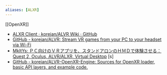 ```yaml
---
aliases: [ALXR]
---
```


[[OpenXR]]

- [ALXR Client · korejan/ALVR Wiki · GitHub](https://github.com/korejan/ALVR/wiki/ALXR-Client)
- [GitHub - korejan/ALVR: Stream VR games from your PC to your headset via Wi-Fi](https://github.com/korejan/ALVR)
- [MkItYs: ＰＣ向けのＶＲアプリを、スタンドアロンのＨＭＤで体験させる：Quest 2, Oculus, ALVR/ALXR, Virtual Desktop](https://mkitys.xoxxox.net/doc/setcmm_202207241516056550915114.htm)
[s]
- [GitHub - korejan/ALVR-OpenXR-Engine: Sources for OpenXR loader, basic API layers, and example code.](https://github.com/korejan/ALVR-OpenXR-Engine)
